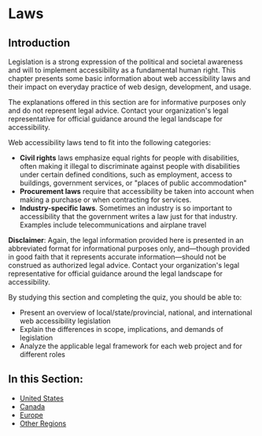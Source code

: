 # Laws

## Introduction

Legislation is a strong expression of the political and societal awareness and will to implement accessibility as a fundamental human right. This chapter presents some basic information about web accessibility laws and their impact on everyday practice of web design, development, and usage.

The explanations offered in this section are for informative purposes only and do not represent legal advice. Contact your organization's legal representative for official guidance around the legal landscape for accessibility.

Web accessibility laws tend to fit into the following categories:

- <b>Civil rights</b> laws emphasize equal rights for people with disabilities, often making it illegal to discriminate against people with disabilities under certain defined conditions, such as employment, access to buildings, government services, or "places of public accommodation"
- <b>Procurement laws</b> require that accessibility be taken into account when making a purchase or when contracting for services.
- <b>Industry-specific laws</b>. Sometimes an industry is so important to accessibility that the government writes a law just for that industry. Examples include telecommunications and airplane travel

<b>Disclaimer</b>: Again, the legal information provided here is presented in an abbreviated format for informational purposes only, and—though provided in good faith that it represents accurate information—should not be construed as authorized legal advice. Contact your organization's legal representative for official guidance around the legal landscape for accessibility.

By studying this section and completing the quiz, you should be able to:

- Present an overview of local/state/provincial, national, and international web accessibility legislation
- Explain the differences in scope, implications, and demands of legislation
- Analyze the applicable legal framework for each web project and for different roles

## In this Section:

- [United States](united-states.md)
- [Canada](canada.md)
- [Europe](europe.md)
- [Other Regions](other-regions.md)
